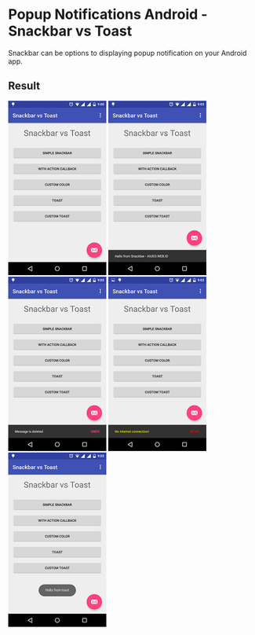 Popup Notifications Android - Snackbar vs Toast
==============================

Snackbar can be options to displaying popup notification on your Android app.


Result
-----------
<img src="screencapture/picture1.png" width="200"/>
<img src="screencapture/picture2.png" width="200"/>
<img src="screencapture/picture3.png" width="200"/>
<img src="screencapture/picture4.png" width="200"/>
<img src="screencapture/picture5.png" width="200"/>

